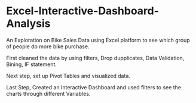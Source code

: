 # Excel-Interactive-Dashboard-Analysis

An Exploration on Bike Sales Data using Excel platform to see which group of people do more bike purchase.

First cleaned the data by using filters, Drop dupplicates, Data Validation, Bining, IF statement.

Next step, set up Pivot Tables and visualized data.

Last Step, Created an Interactive Dashboard and used filters to see the charts through different Variables.
